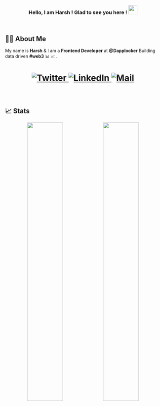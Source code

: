 <h3 align="center">
  Hello, I am Harsh ! Glad to see you here ! <img src="https://github.com/TheDudeThatCode/TheDudeThatCode/blob/master/Assets/Hi.gif"  height="29px"> 
</h3>

<br />

## 👨‍💻 About Me 

My name is **Harsh** & I am a **Frontend Developer** at **@Dapplooker**  Building data driven **#web3**  📊 📈 .

<h1 align = "center">
  
  <a href="https://twitter.com/harshrjjpt" target="_blank"><img alt="Twitter" title="Twitter" src="https://img.shields.io/badge/-Twitter-1DA1F2?style=for-the-badge&logo=twitter&logoColor=white"/>
</a> <a href="https://www.linkedin.com/in/harsh-rajput-0315381a8/" target="_blank"><img alt="LinkedIn" title="LinkedIn" src="https://img.shields.io/badge/LinkedIn-%230077B5.svg?&style=for-the-badge&logo=linkedin&logoColor=white"/>
<a href="mailto:harshrjjpt@gmail.com" target="_blank"><img alt="Mail" title="Mail" src="https://img.shields.io/badge/-harshrjjpt@gmail.com-c14438?style=for-the-badge&logo=Gmail&logoColor=white">
</a>

</h1>

<br/>

## 📈 Stats

<p align="center">
  
  <img width="48%" src="https://github-readme-stats.vercel.app/api?username=harshrjjpt&show_icons=true&theme=dracula" />
  <img width="48%" src="https://github-readme-streak-stats.herokuapp.com/?user=harshrjjpt&theme=dracula" />
</p>
